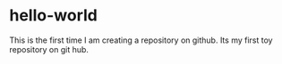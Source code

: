 # hello-world
This is the first time I am creating a repository on github. Its my first toy repository on git hub.
